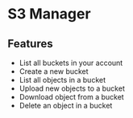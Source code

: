 # S3 Manager

## Features

- List all buckets in your account
- Create a new bucket
- List all objects in a bucket
- Upload new objects to a bucket
- Download object from a bucket
- Delete an object in a bucket